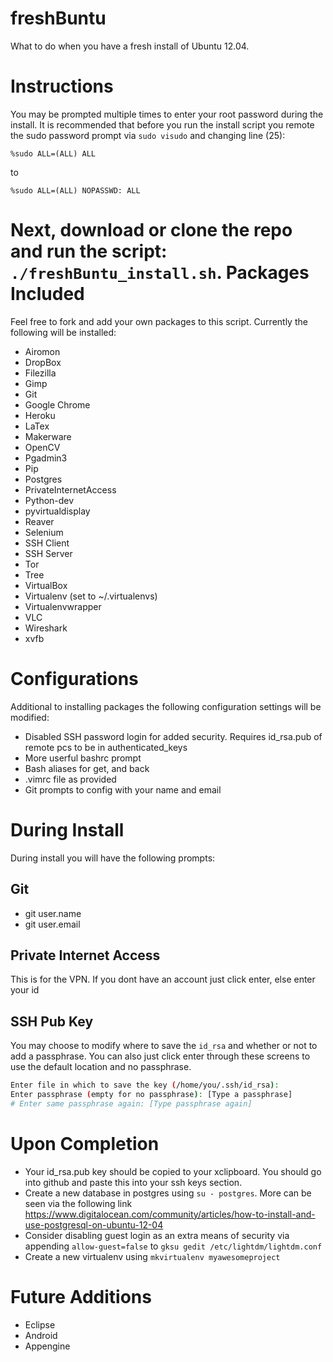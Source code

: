 freshBuntu
==========

What to do when you have a fresh install of Ubuntu 12.04.

Instructions
=============
You may be prompted multiple times to enter your root password during the install. It is recommended that before you run the install script you remote the sudo password prompt via `sudo visudo` and changing line (25):

`%sudo ALL=(ALL) ALL`

to

`%sudo ALL=(ALL) NOPASSWD: ALL`

Next, download or clone the repo and run the script: `./freshBuntu_install.sh`. 
Packages Included
=============
Feel free to fork and add your own packages to this script. Currently the following will be installed:

* Airomon
* DropBox
* Filezilla
* Gimp
* Git
* Google Chrome
* Heroku
* LaTex
* Makerware
* OpenCV
* Pgadmin3
* Pip
* Postgres
* PrivateInternetAccess
* Python-dev
* pyvirtualdisplay
* Reaver
* Selenium
* SSH Client
* SSH Server
* Tor
* Tree
* VirtualBox
* Virtualenv (set to ~/.virtualenvs)
* Virtualenvwrapper
* VLC
* Wireshark
* xvfb

Configurations
==============
Additional to installing packages the following configuration settings will be modified:

* Disabled SSH password login for added security. Requires id_rsa.pub of remote pcs to be in authenticated_keys
* More userful bashrc prompt
* Bash aliases for get, and back
* .vimrc file as provided
* Git prompts to config with your name and email

During Install
==============
During install you will have the following prompts:

Git
--------------
* git user.name
* git user.email

Private Internet Access
---------------
This is for the VPN. If you dont have an account just click enter, else enter your id

SSH Pub Key
---------------
You may choose to modify where to save the `id_rsa` and whether or not to add a passphrase. You can also just click enter through these screens to use the default location and no passphrase.

```sh
Enter file in which to save the key (/home/you/.ssh/id_rsa):
Enter passphrase (empty for no passphrase): [Type a passphrase]
# Enter same passphrase again: [Type passphrase again]

```


Upon Completion
=============
* Your id_rsa.pub key should be copied to your xclipboard. You should go into github and paste this into your ssh keys section.
* Create a new database in postgres using `su - postgres`. More can be seen via the following link https://www.digitalocean.com/community/articles/how-to-install-and-use-postgresql-on-ubuntu-12-04
* Consider disabling guest login as an extra means of security via appending `allow-guest=false` to `gksu gedit /etc/lightdm/lightdm.conf`
* Create a new virtualenv using `mkvirtualenv myawesomeproject`

Future Additions
==============
* Eclipse
* Android
* Appengine
